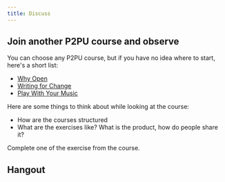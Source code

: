 ```yaml
---
title: Discuss
---
```


## Join another P2PU course and observe 
You can choose any P2PU course, but if you have no idea where to start, here's a short list:

- [Why Open](https://p2pu.org/en/courses/2314/why-open/) 
- [Writing for Change](http://writing4change.p2pu.org)
- [Play With Your Music](http://playwithyourmusic.org)

Here are some things to think about while looking at the course:

- How are the courses structured
- What are the exercises like? What is the product, how do people share it?

Complete one of the exercise from the course.

## Hangout


